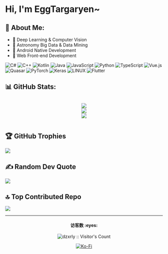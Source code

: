 # Hi, I'm EggTargaryen~

## 💫 About Me:

- 👀 Deep Learning & Computer Vision
- 🔭 Astronomy Big Data & Data Mining
- 📱 Android Native Development
- 🛜 Web Front-end Development

![C#](https://img.shields.io/badge/c%23-%23239120.svg?style=for-the-badge&logo=c-sharp&logoColor=white) ![C++](https://img.shields.io/badge/c++-%2300599C.svg?style=for-the-badge&logo=c%2B%2B&logoColor=white) ![Kotlin](https://img.shields.io/badge/kotlin-%237F52FF.svg?style=for-the-badge&logo=kotlin&logoColor=white) ![Java](https://img.shields.io/badge/java-%23ED8B00.svg?style=for-the-badge&logo=openjdk&logoColor=white) ![JavaScript](https://img.shields.io/badge/javascript-%23323330.svg?style=for-the-badge&logo=javascript&logoColor=%23F7DF1E) ![Python](https://img.shields.io/badge/python-3670A0?style=for-the-badge&logo=python&logoColor=ffdd54) ![TypeScript](https://img.shields.io/badge/typescript-%23007ACC.svg?style=for-the-badge&logo=typescript&logoColor=white) ![Vue.js](https://img.shields.io/badge/vue.js-%2335495e.svg?style=for-the-badge&logo=vuedotjs&logoColor=%234FC08D) ![Quasar](https://img.shields.io/badge/Quasar-16B7FB?style=for-the-badge&logo=quasar&logoColor=black) ![PyTorch](https://img.shields.io/badge/PyTorch-%23EE4C2C.svg?style=for-the-badge&logo=PyTorch&logoColor=white) ![Keras](https://img.shields.io/badge/Keras-%23D00000.svg?style=for-the-badge&logo=Keras&logoColor=white) ![LINUX](https://img.shields.io/badge/Linux-FCC624?style=for-the-badge&logo=linux&logoColor=black) ![Flutter](https://img.shields.io/badge/Flutter-%2302569B.svg?style=for-the-badge&logo=Flutter&logoColor=white)

## 📊 GitHub Stats:
<div style="display: flex; justify-content: center; align-items: center; flex-wrap: wrap;">
  
  ![](https://github-readme-stats.vercel.app/api?username=dzxrly&theme=onedark&hide_border=false&include_all_commits=true&count_private=true)<br/>
  ![](https://github-readme-streak-stats.herokuapp.com/?user=dzxrly&theme=onedark&hide_border=false)<br/>
  ![](https://github-readme-stats.vercel.app/api/top-langs/?username=dzxrly&theme=onedark&hide_border=false&include_all_commits=true&count_private=true&layout=compact)
  
</div>

## 🏆 GitHub Trophies
![](https://github-profile-trophy.vercel.app/?username=dzxrly&theme=onedark&no-frame=false&no-bg=false&margin-w=4)

## ✍️ Random Dev Quote
![](https://quotes-github-readme.vercel.app/api?type=horizontal&theme=dark)

## 🔝 Top Contributed Repo
![](https://github-contributor-stats.vercel.app/api?username=dzxrly&limit=5&theme=onedark&combine_all_yearly_contributions=true)

---

<h4 align="center">访客数 :eyes:</h4>
<p align="center"><img src="https://profile-counter.glitch.me/dzxrly/count.svg" alt="dzxrly :: Visitor's Count" /></p>

<div align="center">
  
  [![Ko-Fi](https://img.shields.io/badge/Ko--fi-F16061?style=for-the-badge&logo=ko-fi&logoColor=white)](https://ko-fi.com/eggtargaryen) 
  
</div>
